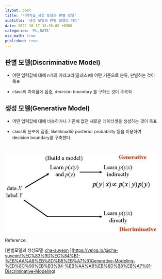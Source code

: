 ```yaml
---
layout: post
title: '기계학습_생성 모델과 판별 모델'
subtitle: '생성 모델과 판별 모델의 차이'
date: 2021-10-17 18:30:00 +0900
categories: 'ML,DATA'
use_math: true
published: true
---
```


## 판별 모델(Discriminative Model)

-  어떤 입력값에 대해 n개의 카테고리(클래스)에 어떤 기준으로 분류, 판별하는 것이 목표

- class의 차이점에 집중, decision boundary 를 구하는 것이 주목적

## 생성 모델(Generative Model)

- 어떤 입력값에 대해 비슷하거나 기존에 없던 새로운 데이터셋을 생성하는 것이 목표

- class의 분포에 집중, likelihood와 posterior probability 등을 이용하여  decision boundary를 구축한다. 

  <br>

![discriminative and generative](/img/posts/ML_study/dandg.png)

Reference:

[판별모델과 생성모델_[cha-suyeon](https://velog.io/@cha-suyeon) ](https://velog.io/@cha-suyeon/%EC%83%9D%EC%84%B1-%EB%AA%A8%EB%8D%B8%EB%A7%81Generative-Modeling-%ED%8C%90%EB%B3%84-%EB%AA%A8%EB%8D%B8%EB%A7%81-Discriminative-Modeling)

